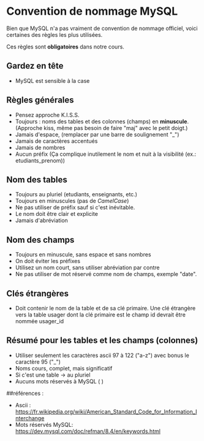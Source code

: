 # Convention de nommage MySQL

Bien que MySQL n'a pas vraiment de convention de nommage officiel, voici certaines des règles les plus utilisées.

Ces règles sont **obligatoires** dans notre cours.

## Gardez en tête

- MySQL est sensible à la case

## Règles générales

- Pensez approche K.I.S.S.
- Toujours : noms des tables et des colonnes (champs) en **minuscule**. (Approche kiss, même pas besoin de faire "maj" avec le petit doigt.)
- Jamais d'espace, (remplacer par une barre de soulignement "_")
- Jamais de caractères accentués
- Jamais de nombres
- Aucun préfix (Ça complique inutilement le nom et nuit à la visibilité (ex.: etudiants_prenom))

## Nom des tables

- Toujours au pluriel (etudiants, enseignants, etc.)
- Toujours en minuscules (pas de *CamelCase*)
- Ne pas utiliser de préfix sauf si c'est inévitable.
- Le nom doit être clair et explicite
- Jamais d'abréviation

## Nom des champs

- Toujours en minuscule, sans espace et sans nombres
- On doit éviter les préfixes
- Utilisez un nom court, sans utiliser abréviation par contre
- Ne pas utiliser de mot réservé comme nom de champs, exemple "date".

## Clés étrangères

- Doit contenir le nom de la table et de sa clé primaire. Une clé étrangère vers la table usager dont la clé primaire est le champ id devrait être nommée usager_id

## Résumé pour les tables et les champs (colonnes)

- Utiliser seulement les caractères ascii 97 à 122 ("a-z") avec bonus le caractère 95 ("_") 
- Noms cours, complet, mais significatif
- Si c'est une table -> au pluriel
- Aucuns mots réservés à MySQL ( )

##références : 
- Ascii : <https://fr.wikipedia.org/wiki/American_Standard_Code_for_Information_Interchange>
- Mots réservés MySQL: <https://dev.mysql.com/doc/refman/8.4/en/keywords.html>

